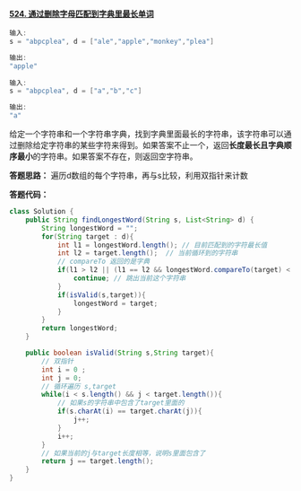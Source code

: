 #### [524. 通过删除字母匹配到字典里最长单词](https://leetcode-cn.com/problems/longest-word-in-dictionary-through-deleting/)

```java
输入:
s = "abpcplea", d = ["ale","apple","monkey","plea"]

输出: 
"apple"
    
输入:
s = "abpcplea", d = ["a","b","c"]

输出: 
"a"
```

给定一个字符串和一个字符串字典，找到字典里面最长的字符串，该字符串可以通过删除给定字符串的某些字符来得到。如果答案不止一个，返回**长度最长且字典顺序最小**的字符串。如果答案不存在，则返回空字符串。



**答题思路：** 遍历d数组的每个字符串，再与s比较，利用双指针来计数

**答题代码：**

```java
class Solution {
    public String findLongestWord(String s, List<String> d) {
        String longestWord = "";
        for(String target : d){
            int l1 = longestWord.length(); // 目前匹配到的字符最长值
            int l2 = target.length();  // 当前循环到的字符串
            // compareTo 返回的是字典
            if(l1 > l2 || (l1 == l2 && longestWord.compareTo(target) < 0)){
                continue; // 跳出当前这个字符串
            }
            if(isValid(s,target)){
                longestWord = target;
            }
        }
        return longestWord;
    }

    public boolean isValid(String s,String target){
        // 双指针
        int i = 0 ;
        int j = 0;
        // 循环遍历 s,target 
        while(i < s.length() && j < target.length()){
            // 如果s的字符串中包含了target里面的
            if(s.charAt(i) == target.charAt(j)){
                j++;
            }
            i++;
        }
        // 如果当前的j与target长度相等，说明s里面包含了
        return j == target.length();
    }
}
```

